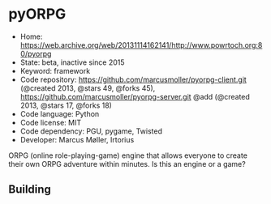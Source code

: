 # pyORPG

- Home: https://web.archive.org/web/20131114162141/http://www.powrtoch.org:80/pyorpg
- State: beta, inactive since 2015
- Keyword: framework
- Code repository: https://github.com/marcusmoller/pyorpg-client.git (@created 2013, @stars 49, @forks 45), https://github.com/marcusmoller/pyorpg-server.git @add (@created 2013, @stars 17, @forks 18)
- Code language: Python
- Code license: MIT
- Code dependency: PGU, pygame, Twisted
- Developer: Marcus Møller, Irtorius

ORPG (online role-playing-game) engine that allows everyone to create their own ORPG adventure within minutes.
Is this an engine or a game?

## Building
